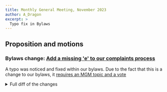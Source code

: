 ```yaml
---
title: Monthly General Meeting, November 2023
author: A_Dragon
excerpt: >
  Typo fix in Bylaws
---
```


<!-- markdownlint-disable MD033 -->

## Proposition and motions

### Bylaws change: [Add a missing 'e' to our complaints process](https://github.com/LiberaNOC/libera-chat.github.io/pull/91)

A typo was noticed and fixed within our bylaws. Due to the fact that this is
a change to our bylaws, it [requires an MGM topic and a vote](https://libera.chat/bylaws/#changes-to-the-bylaws)

<details>
<summary>Full diff of the changes</summary>
<div markdown="1">
```patch

"Investigation" is mis-spelled and adding the extra e to correct it
forces a reflow of that section.
---
 bylaws.md | 4 ++--
 1 file changed, 2 insertions(+), 2 deletions(-)

diff --git a/bylaws.md b/bylaws.md
index 2a69113..2d6b2f1 100644
--- a/bylaws.md
+++ b/bylaws.md
@@ -287,8 +287,8 @@ v 2022-03-25, organisation number 802535-6448
 
 5. The Complaint Processors must respect the privacy of complainants and all
    other parties. The Complaint Processors may recruit other members of the
-   organisation to assist with their invstigation. Other members, including the
-   Board and Complaints Rota members who are not actively working on the
+   organisation to assist with their investigation. Other members, including
+   the Board and Complaints Rota members who are not actively working on the
    complaint, must not have automatic access to it.
 
 6. If any party to a complaint disagrees with the result, they can appeal it.
```
</div>
</details>
